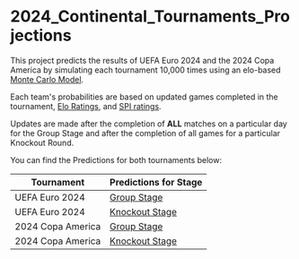 # 2024_Continental_Tournaments_Projections
This project predicts the results of UEFA Euro 2024 and the 2024 Copa America by simulating each tournament 10,000 times using an elo-based [Monte Carlo Model](https://en.wikipedia.org/wiki/Monte_Carlo_method). <br>

Each team's probabilities are based on updated games completed in the tournament, [Elo Ratings](http://www.eloratings.net/), and [SPI ratings](https://projects.fivethirtyeight.com/soccer-api/international/spi_global_rankings_intl.csv).

Updates are made after the completion of **ALL** matches on a particular day for the Group Stage and after the completion of all games for a particular Knockout Round.


You can find the Predictions for both tournaments below:

Tournament | Predictions for Stage
--- | --- 
UEFA Euro 2024 | [Group Stage](https://github.com/salikfaisal/2024_Continental_Tournaments_Projections/blob/main/Euros_Group_Stage_Forecast_Results.csv)
UEFA Euro 2024 | [Knockout Stage](https://github.com/salikfaisal/2024_Continental_Tournaments_Projections/blob/main/Euros_Knockout_Stage_Forecast_Results.csv)
2024 Copa America| [Group Stage](https://github.com/salikfaisal/2024_Continental_Tournaments_Projections/blob/main/Copa_America_Group_Stage_Forecast_Results.csv)
2024 Copa America | [Knockout Stage](https://github.com/salikfaisal/2024_Continental_Tournaments_Projections/blob/main/Copa_America_Knockout_Stage_Forecast_Results.csv)

